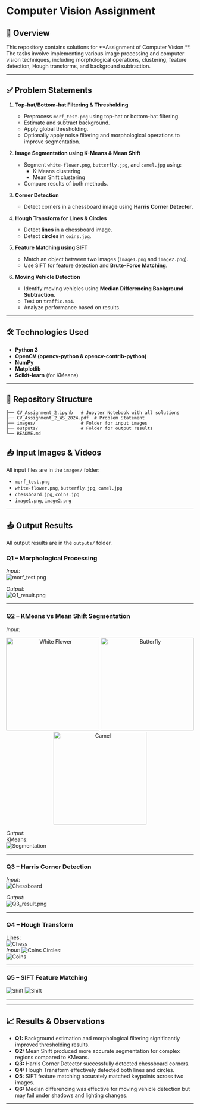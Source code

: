 
# Computer Vision Assignment 

## 📌 Overview
This repository contains solutions for **Assignment of Computer Vision **. The tasks involve implementing various image processing and computer vision techniques, including morphological operations, clustering, feature detection, Hough transforms, and background subtraction.

---

## ✅ Problem Statements
1. **Top-hat/Bottom-hat Filtering & Thresholding**
   - Preprocess `morf_test.png` using top-hat or bottom-hat filtering.
   - Estimate and subtract background.
   - Apply global thresholding.
   - Optionally apply noise filtering and morphological operations to improve segmentation.

2. **Image Segmentation using K-Means & Mean Shift**
   - Segment `white-flower.png`, `butterfly.jpg`, and `camel.jpg` using:
     - K-Means clustering
     - Mean Shift clustering
   - Compare results of both methods.

3. **Corner Detection**
   - Detect corners in a chessboard image using **Harris Corner Detector**.

4. **Hough Transform for Lines & Circles**
   - Detect **lines** in a chessboard image.
   - Detect **circles** in `coins.jpg`.

5. **Feature Matching using SIFT**
   - Match an object between two images (`image1.png` and `image2.png`).
   - Use SIFT for feature detection and **Brute-Force Matching**.

6. **Moving Vehicle Detection**
   - Identify moving vehicles using **Median Differencing Background Subtraction**.
   - Test on `traffic.mp4`.
   - Analyze performance based on results.

---

## 🛠 Technologies Used
- **Python 3**
- **OpenCV (opencv-python & opencv-contrib-python)**
- **NumPy**
- **Matplotlib**
- **Scikit-learn** (for KMeans)

---

## 📂 Repository Structure
```
├── CV_Assignment_2.ipynb   # Jupyter Notebook with all solutions
├── CV_Assignment_2_WS_2024.pdf  # Problem Statement
├── images/                 # Folder for input images 
├── outputs/                # Folder for output results 
└── README.md
```

<!-- 
---

## ▶ How to Run
1. Clone the repository:
   ```bash
   git clone https://github.com/<your-username>/CV-Assignment-2.git
   cd CV-Assignment-2
   ```
2. Install dependencies:
   ```bash
   pip install opencv-python opencv-contrib-python numpy matplotlib scikit-learn
   ```
3. Open Jupyter Notebook:
   ```bash
   jupyter notebook CV_Assignment_2.ipynb
   ```
4. Run each cell to reproduce results.

--- -->

## 📥 Input Images & Videos
All input files are in the `images/` folder:
- `morf_test.png`
- `white-flower.png`, `butterfly.jpg`, `camel.jpg`
- `chessboard.jpg`, `coins.jpg`
- `image1.png`, `image2.png`


---

## 📤 Output Results
All output results are in the `outputs/` folder.  

### Q1 – Morphological Processing
_Input:_  
![morf_test.png](images/morf_test.png)

_Output:_  
![Q1_result.png](outputs/output_threshold.png)

---

### Q2 – KMeans vs Mean Shift Segmentation
_Input:_  
<p align="center">
  <img src="images/white-flower.png" alt="White Flower" width="250"/>
  <img src="images/butterfly.jpg" alt="Butterfly" width="250"/>
  <img src="images/camel.png" alt="Camel" width="250"/>
</p>


_Output:_  
KMeans:  
![Segmentation](outputs/output_segmentation.png)  


---

### Q3 – Harris Corner Detection
_Input:_  
![Chessboard](images/chessboard.png)

_Output:_  
![Q3_result.png](outputs/output_chessboard_harris.png)


---

### Q4 – Hough Transform
Lines:  
![Chess](outputs/output_chessboard_hough.png)  
_Input:_ 
![Coins](images/coins.jpg)
Circles:  
![Coins](outputs/output_coins_hough_circle.png)

---

### Q5 – SIFT Feature Matching
![Shift](outputs/output_shift.png)
![Shift](outputs/output_shift_brute.png)

---

<!--### Q6 – Moving Vehicle Detection
_Add a GIF or short video:_  
![Q6_output.gif](outputs/Q6_output.gif)-->

---

## 📈 Results & Observations
- **Q1:** Background estimation and morphological filtering significantly improved thresholding results.
- **Q2:** Mean Shift produced more accurate segmentation for complex regions compared to KMeans.
- **Q3:** Harris Corner Detector successfully detected chessboard corners.
- **Q4:** Hough Transform effectively detected both lines and circles.
- **Q5:** SIFT feature matching accurately matched keypoints across two images.
- **Q6:** Median differencing was effective for moving vehicle detection but may fail under shadows and lighting changes.

---

